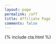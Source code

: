 ```yaml
---
layout: page
permalink: /aff
title: Affiliate Page
comments: false
---
```


 


<!-- _includes/cta.html -->

{% include cta.html %}
  